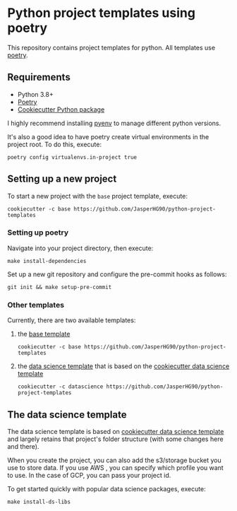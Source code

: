 # Python project templates using poetry

This repository contains project templates for python. All templates use [poetry](https://python-poetry.org/).

## Requirements

- Python 3.8+ 
- [Poetry](https://python-poetry.org/docs/)
- [Cookiecutter Python package](http://cookiecutter.readthedocs.org/en/latest/installation.html) 

I highly recommend installing [pyenv](https://github.com/pyenv/pyenv) to manage different python versions.

It's also a good idea to have poetry create virtual environments in the project root. To do this, execute:

```shell
poetry config virtualenvs.in-project true
```

## Setting up a new project

To start a new project with the `base` project template, execute:

```shell
cookiecutter -c base https://github.com/JasperHG90/python-project-templates
```

### Setting up poetry

Navigate into your project directory, then execute:

```shell
make install-dependencies
```

Set up a new git repository and configure the pre-commit hooks as follows:

```shell
git init && make setup-pre-commit
```

### Other templates

Currently, there are two available templates:

1. the [base template](https://github.com/JasperHG90/python-project-templates)
   
    ```shell
    cookiecutter -c base https://github.com/JasperHG90/python-project-templates
    ```


2. the [data science template](https://github.com/JasperHG90/python-project-templates/tree/datascience) that is based on the
[cookiecutter data science template](https://github.com/drivendata/cookiecutter-data-science)

    ```shell
    cookiecutter -c datascience https://github.com/JasperHG90/python-project-templates
    ```
   
## The data science template

The data science template is based on [cookiecutter data science template](https://github.com/drivendata/cookiecutter-data-science)
and largely retains that project's folder structure (with some changes here and there).

When you create the project, you can also add the s3/storage bucket you use to store data. If you use AWS
, you can specify which profile you want to use. In the case of GCP, you can pass your project id.

To get started quickly with popular data science packages, execute:

```shell
make install-ds-libs
```
